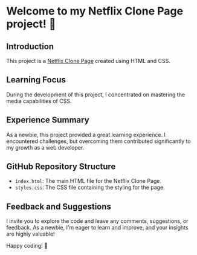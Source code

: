 <h1>Welcome to my Netflix Clone Page project! 🎉</h1>

<h2>Introduction</h2>
    <p>This project is a <a href = "[https://aniketofficial540.github.io/Netflix-Clone/](https://aniketofficial540.github.io/Netflix-Clone-Page/)">Netflix Clone Page</a> created using HTML and CSS.</p>
   
<h2>Learning Focus</h2>
    <p>During the development of this project, I concentrated on mastering the media capabilities of CSS.</p>
    
<h2>Experience Summary</h2>
    <p>As a newbie, this project provided a great learning experience. I encountered challenges, but overcoming them contributed significantly to my growth as a web developer.</p>

<h2>GitHub Repository Structure</h2>
    <ul>
        <li><code>index.html</code>: The main HTML file for the Netflix Clone Page.</li>
        <li><code>styles.css</code>: The CSS file containing the styling for the page.</li>
    </ul>

<h2>Feedback and Suggestions</h2>
    <p>I invite you to explore the code and leave any comments, suggestions, or feedback. As a newbie, I'm eager to learn and improve, and your insights are highly valuable!</p>

<p>Happy coding! 🚀</p>
